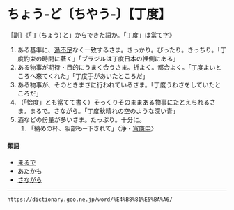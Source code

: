 # ちょう‐ど〔ちやう‐〕【丁度】

［副］《「丁 (ちょう) と」からできた語か。「丁度」は當て字》
1. ある基準に、[過不足](かふそく（過不足）)なく一致するさま。きっかり。ぴったり。きっちり。「丁度約束の時間に著く」「ブラジルは丁度日本の裡側にある」
2. ある物事が期待・目的にうまく合うさま。折よく。都合よく。「丁度よいところへ來てくれた」「丁度手があいたところだ」
3. ある物事が、そのときまさに行われているさま。「丁度うわさをしていたところだ」
4. （「恰度」とも當てて書く）そっくりそのままある物事にたとえられるさま。まるで。さながら。「丁度秋晴れの空のような深い青」
5. 酒などの份量が多いさま。たっぷり。十分に。    
    1.  「納めの杯、阪部も─下されて」〈浄・[宵庚申](https://dictionary.goo.ne.jp/word/%E5%BF%83%E4%B8%AD%E5%AE%B5%E5%BA%9A%E7%94%B3/#jn-114450)〉
        

#### 類語

-   [まるで](https://dictionary.goo.ne.jp/word/%E4%B8%B8%E3%81%A7/#jn-210069)
-   [あたかも](https://dictionary.goo.ne.jp/word/%E6%81%B0%E3%82%82/#jn-4491)
-   [さながら](https://dictionary.goo.ne.jp/word/%E5%AE%9B%E3%82%89/#jn-88789)

---
`https://dictionary.goo.ne.jp/word/%E4%B8%81%E5%BA%A6/`